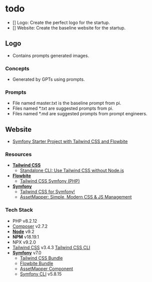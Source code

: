 # todo
- [] Logo: Create the perfect logo for the startup.
- [] Website: Create the baseline website for the startup.

## Logo
- Contains prompts generated images.

### Concepts
- Generated by GPTs using prompts.

### Prompts
- File named master.txt is the baseline prompt from pi.
- Files named *.txt are suggested prompts from pi.
- Files named *.md are suggested prompts from prompt engineers.

## Website
- [Symfony Starter Project with Tailwind CSS and Flowbite](https://github.com/themesberg/tailwind-symfony-starter)

### Resources
- **[Tailwind CSS](https://tailwindcss.com/)**
    - [Standalone CLI: Use Tailwind CSS without Node.js](https://tailwindcss.com/blog/standalone-cli)
- **[Flowbite](https://flowbite.com/)**
    - [Tailwind CSS Symfony (PHP)](https://flowbite.com/docs/getting-started/symfony/)
- **[Symfony](https://symfony.com)**
    - [Tailwind CSS for Symfony!](https://symfony.com/bundles/TailwindBundle/current/index.html)
    - [AssetMapper: Simple, Modern CSS & JS Management](https://symfony.com/doc/current/frontend/asset_mapper.html)

### Tech Stack
- PHP v8.2.12
- [Composer](https://getcomposer.org/) v2.7.2
- **[Node](https://nodejs.org/en/)** v9.2
- **NPM** v18.19.1
- NPX v9.2.0
- [Tailwind CSS](https://github.com/tailwindlabs/tailwindcss/tree/v3.4.3) v3.4.3
    [Tailwind CSS CLI](https://github.com/tailwindlabs/tailwindcss/releases/download/v3.4.3/tailwindcss-linux-x64)
- **[Symfony](https://github.com/symfony/symfony/tree/7.0)** v7.0
    - [Tailwind CSS Bundle](https://github.com/SymfonyCasts/tailwind-bundle)
    - [Flowbite Bundle](https://github.com/tales-from-a-dev/flowbite-bundle)
    - [AssetMapper Component](https://github.com/symfony/asset-mapper)
    - [Symfony CLI](https://github.com/symfony-cli/symfony-cli) v5.8.15
